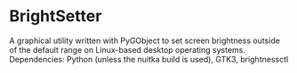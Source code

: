 # BrightSetter
A graphical utility written with PyGObject to set screen brightness outside of the default range on Linux-based desktop operating systems.
Dependencies: Python (unless the nuitka build is used), GTK3, brightnessctl
